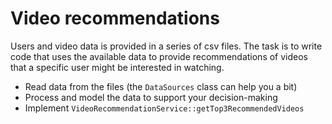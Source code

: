# Video recommendations

Users and video data is provided in a series of csv files. The task is to write code that uses
the available data to provide recommendations of videos that a specific user might be interested
in watching.

* Read data from the files (the `DataSources` class can help you a bit)
* Process and model the data to support your decision-making
* Implement `VideoRecommendationService::getTop3RecommendedVideos`
